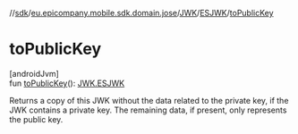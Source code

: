 //[sdk](../../../../index.md)/[eu.epicompany.mobile.sdk.domain.jose](../../index.md)/[JWK](../index.md)/[ESJWK](index.md)/[toPublicKey](to-public-key.md)

# toPublicKey

[androidJvm]\
fun [toPublicKey](to-public-key.md)(): [JWK.ESJWK](index.md)

Returns a copy of this JWK without the data related to the private key, if the JWK contains a private key. The remaining data, if present, only represents the public key.
